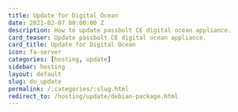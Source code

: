 ```yaml
---
title: Update for Digital Ocean
date: 2021-02-07 00:00:00 Z
description: How to update passbolt CE digital ocean appliance.
card_teaser: Update passbolt CE digital ocean appliance.
card_title: Update for Digital Ocean
icon: fa-server
categories: [hosting, update]
sidebar: hosting
layout: default
slug: do_update
permalink: /:categories/:slug.html
redirect_to: /hosting/update/debian-package.html
---
```


